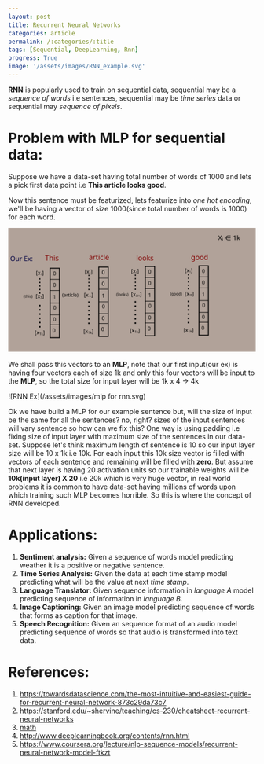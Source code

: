 ```yaml
---
layout: post
title: Recurrent Neural Networks
categories: article
permalink: /:categories/:title
tags: [Sequential, DeepLearning, Rnn]
progress: True
image: '/assets/images/RNN_example.svg'
---
```


**RNN** is popularly used to train on sequential data, sequential may be a _sequence of words_ i.e sentences, sequential may be _time series_ data or sequential may _sequence of pixels_.

# Problem with MLP for sequential data:

Suppose we have a data-set having total number of words of 1000 and lets a pick first data point i.e  **This article looks good**.

Now this sentence must be featurized, lets featurize into _one hot encoding_, we'll be having a vector of size 1000(since total number of words is 1000) for each word.



![RNN Ex](/assets/images/RNN_example.svg)

We shall pass this vectors  to an **MLP**, note that our first input(our ex) is having four vectors each of size 1k and only this four vectors will be input to the **MLP**, so the total size for input layer will be 1k x 4 -> 4k

![RNN Ex](/assets/images/mlp for rnn.svg)

Ok we have build a MLP for our example sentence but, will the size of input be the same for all the sentences? no, right? sizes of the input sentences will vary sentence so how can we fix this?  One way is using padding i.e fixing size of input layer with maximum size of the sentences in our data-set. Suppose let's think maximum length of sentence is 10 so our input layer size will be 10 x 1k i.e 10k. For each input this 10k size vector is filled with vectors of each sentence and remaining will be filled with **zero**. But assume that next layer is having 20 activation units so our trainable weights will be **10k(input layer) X 20** i.e 20k which is very huge vector, in real world problems it is common to have data-set having millions of words upon which training such MLP becomes horrible.  So this is where the concept of RNN developed.

# Applications:

1. **Sentiment analysis:** Given a sequence of words model predicting weather it is a positive or negative sentence.
2. **Time Series Analysis:** Given the data at  each time stamp model predicting what will be the value at next _time stamp_.
3. **Language Translator:** Given sequence information in _language A_ model predicting sequence of information in _language B_.
4. **Image Captioning:** Given an image model predicting sequence of words that forms as caption for that image.
5. **Speech Recognition:** Given an sequence format of an audio model predicting sequence of words so that audio is transformed into text data.



# References:

1. https://towardsdatascience.com/the-most-intuitive-and-easiest-guide-for-recurrent-neural-network-873c29da73c7
2. https://stanford.edu/~shervine/teaching/cs-230/cheatsheet-recurrent-neural-networks
3. [math](https://towardsdatascience.com/under-the-hood-of-neural-networks-part-2-recurrent-af091247ba78)
4. http://www.deeplearningbook.org/contents/rnn.html
5. https://www.coursera.org/lecture/nlp-sequence-models/recurrent-neural-network-model-ftkzt